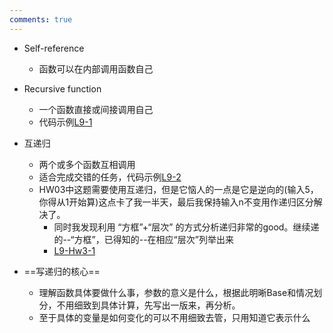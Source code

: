 ```yaml
---
comments: true
---
```


- Self-reference
	- 函数可以在内部调用函数自己

- Recursive function
	- 一个函数直接或间接调用自己
	- 代码示例[L9-1](L9-1.md)

- 互递归
	- 两个或多个函数互相调用
	- 适合完成交错的任务，代码示例[L9-2](L9-2.md)
	- HW03中这题需要使用互递归，但是它恼人的一点是它是逆向的(输入5，你得从1开始算)这点卡了我一半天，最后我保持输入n不变用作递归区分解决了。
		- 同时我发现利用 “方框”+“层次” 的方式分析递归非常的good。继续递的--“方框”，已得知的--在相应“层次”列举出来
		- [L9-Hw3-1](L9-Hw3-1.md)

- ==写递归的核心==
	- 理解函数具体要做什么事，参数的意义是什么，根据此明晰Base和情况划分，不用细致到具体计算，先写出一版来，再分析。
	- 至于具体的变量是如何变化的可以不用细致去管，只用知道它表示什么
